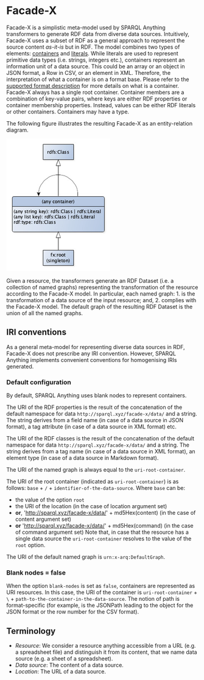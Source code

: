 # Facade-X

Facade-X is a simplistic meta-model used by SPARQL Anything transformers to generate RDF data from diverse data sources.
Intuitively, Facade-X uses a subset of RDF as a general approach to represent the source content *as-it-is* but in RDF.
The model combines two types of elements: [containers](https://www.w3.org/TR/rdf11-schema/#ch_containervocab) and [literals](https://www.w3.org/TR/rdf11-schema/#ch_literal).
While literals are used to represent primitive data types (i.e. strings, integers etc.), containers represent an information unit of a data source.
This could be an array or an object in JSON format, a Row in CSV, or an element in XML.
Therefore, the interpretation of what a container is on a format base.
Please refer to the [supported format description](README.md#supported-formats) for more details on what is a container.
Facade-X always has a single root container.
Container members are a combination of key-value pairs, where keys are either RDF properties or container membership
properties.
Instead, values can be either RDF literals or other containers.
Containers may have a type.

The following figure illustrates the resulting Facade-X as an entity-relation diagram.

![Facade-X Entity-Relationship Diagram](facade-x-ER.png)

Given a resource, the transformers generate an RDF Dataset (i.e. a collection of named graphs) representing the transformation of the resource according to the Facade-X model.
In particular, each named graph: 1. is the transformation of a data source of the input resource; and, 2. complies with the Facade-X model.
The default graph of the resulting RDF Dataset is the union of all the named graphs.

## IRI conventions

As a general meta-model for representing diverse data sources in RDF, Facade-X does not prescribe any IRI convention.
However, SPARQL Anything implements convenient conventions for homogenising IRIs generated. 

### Default configuration

By default, SPARQL Anything uses blank nodes to represent containers.

The URI of the RDF properties is the result of the concatenation of the default namespace for data ``http://sparql.xyz/facade-x/data/`` and a string.
The string derives from a field name (in case of a data source in JSON format), a tag attribute (in case of a data source in XML format) etc.

The URI of the RDF classes is the result of the concatenation of the default namespace for data ``http://sparql.xyz/facade-x/data/`` and a string.
The string derives from a tag name (in case of a data source in XML format), an element type (in case of a data source in Markdown format).

The URI of the named graph is always equal to the `uri-root-container`.

The URI of the root container (indicated as `uri-root-container`) is as follows: `base` + `/` + `identifier-of-the-data-source`.
Where `base` can be:
- the value of the option `root`
- the URI of the location  (in the case of location argument  set) 
- **or**,  'http://sparql.xyz/facade-x/data/' + md5Hex(content) (in the case of content argument set)
- **or** 'http://sparql.xyz/facade-x/data/' + md5Hex(command) (in the case of command argument set)
Note that, in case that the resource has a single data source the `uri-root-container` resolves to the value of the `root` option.

The URI of the default named graph is ``urn:x-arq:DefaultGraph``.

### Blank nodes = false

When the option `blank-nodes` is set as `false`, containers are represented as URI resources.
In this case, the URI of the container is `uri-root-container` + `\` + `path-to-the-container-in-the-data-source`.
The notion of path is format-specific (for example, is the JSONPath leading to the object for the JSON format or the row number for the CSV format).

## Terminology
- *Resource*: We consider a resource anything accessible from a URL (e.g. a spreadsheet file) and distinguish it from its content, that we name data source (e.g. a sheet of a spreadsheet).
- *Data source*: The content of a data source.
- *Location*: The URL of a data source.


